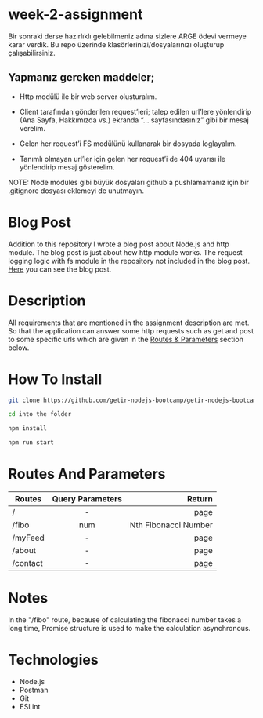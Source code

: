 # week-2-assignment

Bir sonraki derse hazırlıklı gelebilmeniz adına sizlere ARGE ödevi vermeye karar verdik. Bu repo üzerinde klasörlerinizi/dosyalarınızı oluşturup çalışabilirsiniz.

## Yapmanız gereken maddeler;

- Http modülü ile bir web server oluşturalım.
- Client tarafından gönderilen request’leri; talep edilen url’lere yönlendirip (Ana Sayfa, Hakkımızda vs.) ekranda “… sayfasındasınız” gibi bir mesaj verelim.

- Gelen her request’i FS modülünü kullanarak bir dosyada loglayalım.

- Tanımlı olmayan url’ler için gelen her request’i de 404 uyarısı ile yönlendirip mesaj gösterelim.

NOTE: Node modules gibi büyük dosyaları github'a pushlamamanız için bir .gitignore dosyası eklemeyi de unutmayın.

# Blog Post

Addition to this repository I wrote a blog post about Node.js and http module. The blog post is just about how http module works. The request logging logic with fs module in the repository not included in the blog post. [Here](https://burakkisacik.medium.com/node-js-http-3973e4a80ea7) you can see the blog post.

# Description

All requirements that are mentioned in the assignment description are met. So that the application can answer some http requests such as get and post to some specific urls which are given in the [Routes & Parameters](#routes-and-parameters) section below.

# How To Install

```bash
git clone https://github.com/getir-nodejs-bootcamp/getir-nodejs-bootcamp-week-2-assignment-burakkisacik.git

cd into the folder

npm install

npm run start
```

# Routes And Parameters

| Routes   | Query Parameters |               Return |
| -------- | :--------------: | -------------------: |
| /        |        -         |                 page |
| /fibo    |       num        | Nth Fibonacci Number |
| /myFeed  |        -         |                 page |
| /about   |        -         |                 page |
| /contact |        -         |                 page |

# Notes

In the "/fibo" route, because of calculating the fibonacci number takes a long time, Promise structure is used to make the calculation asynchronous.

# Technologies

- Node.js
- Postman
- Git
- ESLint
